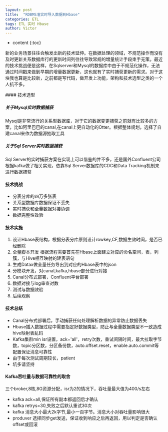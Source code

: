 ```yaml
---
layout: post
title:  "RDBMS准实时导入数据到Hbase"
categories: ETL
tags: ETL 实时 Hbase
author: Victor
---
```


* content
{:toc}

<p>
新的业务场景往往会触发出新的技术延伸。在数据处理的领域，不规范操作而没有及时更新关系数据库行的更新时间列往往导致常规的增量统计手段束手无策。最近的技术挑战便是这样，在Sqlserver和Mysql的数据库中由于不规范化操作，无法通过时间戳来做到早期的增量数据更新，这也就有了实时捕获更新的需求。对于这块我也算是比较新，之前都是写代码，做开发上功能，架构和技术选型之类的一个人抗不多。
</p>
<!-- more -->
#### 技术选型

##### 关于Mysql实时数据捕获
Mysql是非常流行的关系型数据库，对于它的数据变更捕获之前就有比较多的方案，比如阿里巴巴的canal,在canal上更自动化的Otter。根据整体规划，选择了自建canal来作为数据源抽取工具
##### 关于Sql Server实时数据捕获
Sql Server的实时捕获方案在实现上可以借鉴的并不多，还是国外Confluent公司根据kafka做了相关实现，依靠Sql Server数据库的CDC和Data Tracking机制来进行数据捕获

#### 技术挑战
* 分表分库的四万多张表
* 关系型数据库数据保证不丢失
* 实时捕获和全量数据对接协调
* 数据完整性效验

#### 技术实施
1. 设计Hbase表结构，根据分表分库原则设计rowkey,CF,数据生效时间，是否已经删除
2. 全量脚本开发
根据流程需要首先在Hbase上面建立对应的命名空间，表，列簇，与Hive相互映射的建表语句
3. 生成Datax做全量任务导出到对应的Hbase表中的json
4. 分模块开发，对canal,kafka,hbase部分进行对接
5. Canal分布式部署，Confluent平台部署
6. 数据对接与log审查对数
7. 测试与数据效验
8. 后续观察

#### 技术总结
* Canal分布式部署后，手动捕获任何处理解析数据的异常防止数据丢失
* Hbase插入数据过程中需要指定好数据类型，防止与全量数据类型不一致造成hive映射表乱码
* Kafka集群min isr设置，ack='all'，retry次数，重试间隔时间，最大拉取字节数，topic分区数，分区备份数，auto.offset.reset，enable.auto.commit等配置保证消息可靠性
* 由于每次测试周期较长，patient
* 坑多请坚持

#### Kafka吞吐量与数据可靠性的取舍
三个broker,8核,8G资源分配，isr为2的情况下，吞吐量最大值为400/s左右

* kafka ack=all,保证所有副本都返回后才确认
* kafka retrys=30,失败之后默认重试30次
* kafka 消息大小最大2k字节,最小一百字节。消息大小对吞吐量影响很大
* produver 选择同步get发送，保证收到响应之后再返回，用以判定是否确认offset或回滚
